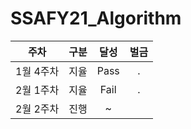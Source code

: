 # SSAFY21_Algorithm

| 주차 | 구분 | 달성 | 벌금 |
| :--: | :--: | :--: | :--: |
| 1월 4주차 | 지율 | Pass | . |
| 2월 1주차 | 지율 | Fail | . |
| 2월 2주차 | 진행 | ~ |  |